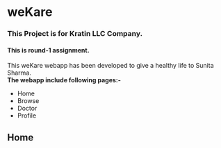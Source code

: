 # weKare
### This Project  is for Kratin LLC Company. 
#### This is round-1 assignment.
This weKare webapp has been developed to give a healthy life to Sunita Sharma. <br />
**The webapp include following pages:-**
- Home
- Browse
- Doctor
- Profile
## Home 
